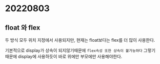 # 20220803

## float 와 flex

두 방식 모두 위치 지정에서 사용되지만,
현재는 float보다는 flex를 더 많이 사용한다.

기본적으로 display가 상속이 되지않기때문에 
`flex속성 또한 상속이 불가능하다`
그렇기때문에 display에 사용하듯이 바로 위에만 부모에만 사용해야한다.

